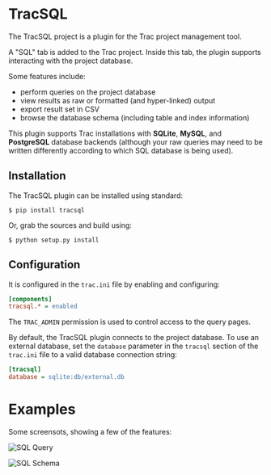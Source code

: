 # TracSQL

The TracSQL project is a plugin for the Trac project management tool.

A "SQL" tab is added to the Trac project.  Inside this tab, the plugin
supports interacting with the project database.

Some features include:

* perform queries on the project database
* view results as raw or formatted (and hyper-linked) output
* export result set in CSV
* browse the database schema (including table and index information)

This plugin supports Trac installations with **SQLite**, **MySQL**, and
**PostgreSQL** database backends (although your raw queries may need to be
written differently according to which SQL database is being used).


## Installation

The TracSQL plugin can be installed using standard:

```
$ pip install tracsql
```

Or, grab the sources and build using:

```
$ python setup.py install
```

## Configuration

It is configured in the ``trac.ini`` file by enabling and configuring:

```ini
[components]
tracsql.* = enabled
```

The ``TRAC_ADMIN`` permission is used to control access to the query pages.

By default, the TracSQL plugin connects to the project database.  To use an
external database, set the ``database`` parameter in the ``tracsql`` section
of the ``trac.ini`` file to a valid database connection string:

```ini
[tracsql]
database = sqlite:db/external.db
```

# Examples

Some screensots, showing a few of the features:

![SQL Query](https://github.com/trac-hacks/tracsql/raw/master/docs/sql-query.png)

![SQL Schema](https://github.com/trac-hacks/tracsql/raw/master/docs/sql-schema.png)
